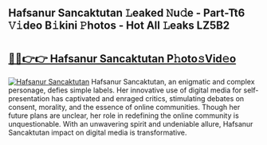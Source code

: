 ## Hafsanur Sancaktutan 𝙻eaked 𝙽u𝚍e - Part-Tt6 𝚅𝚒deo B𝚒kini 𝙿hotos - Hot All 𝙻eaks LZ5B2

# <h2><a href="http://ld6gjzc.urlbe.top/?page=Hafsanur+Sancaktutan">🔗🔗👉👉 Hafsanur Sancaktutan P𝚑oto𝚜Vid𝚎o</a></h2>

[![Hafsanur Sancaktutan](https://i.imgur.com/eBuTRDB.gif)](http://ld6gjzc.urlbe.top/?page=Hafsanur+Sancaktutan)
Hafsanur Sancaktutan, an enigmatic and complex personage, defies simple labels. Her innovative use of digital media for self-presentation has captivated and enraged critics, stimulating debates on consent, morality, and the essence of online communities. Though her future plans are unclear, her role in redefining the online community is unquestionable. With an unwavering spirit and undeniable allure, Hafsanur Sancaktutan impact on digital media is transformative.
